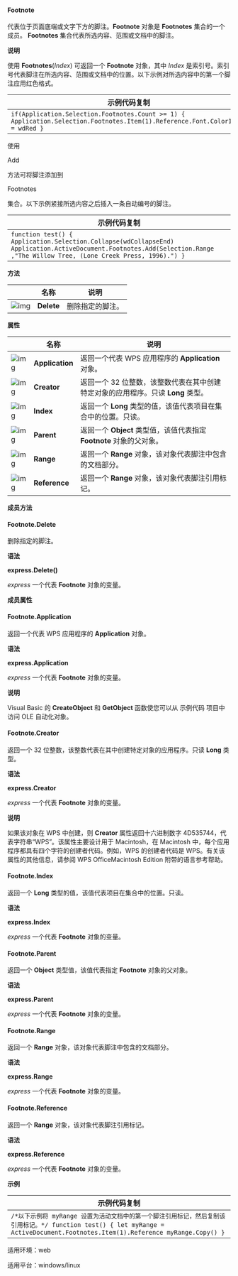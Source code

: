 #### **Footnote**



代表位于页面底端或文字下方的脚注。**Footnote** 对象是 **Footnotes** 集合的一个成员。 **Footnotes** 集合代表所选内容、范围或文档中的脚注。

**说明**

使用 **Footnotes**(*Index*) 可返回一个 **Footnote** 对象，其中 *Index* 是索引号。索引号代表脚注在所选内容、范围或文档中的位置。以下示例对所选内容中的第一个脚注应用红色格式。

| 示例代码复制                                                 |
| ------------------------------------------------------------ |
| `if(Application.Selection.Footnotes.Count >= 1) {     Application.Selection.Footnotes.Item(1).Reference.Font.ColorIndex = wdRed }` |

使用 

Add

 方法可将脚注添加到 

Footnotes

 集合。以下示例紧接所选内容之后插入一条自动编号的脚注。

| 示例代码复制                                                 |
| ------------------------------------------------------------ |
| `function test() {     Application.Selection.Collapse(wdCollapseEnd)     Application.ActiveDocument.Footnotes.Add(Selection.Range ,"The Willow Tree, (Lone Creek Press, 1996).") }` |

**方法**

|                                                              | 名称       | 说明             |
| ------------------------------------------------------------ | ---------- | ---------------- |
| ![img](https://qn.cache.wpscdn.cn/encs/doc/office_v19/gif/methods.gif) | **Delete** | 删除指定的脚注。 |

**属性**

|                                                              | 名称            | 说明                                                         |
| ------------------------------------------------------------ | --------------- | ------------------------------------------------------------ |
| ![img](https://qn.cache.wpscdn.cn/encs/doc/office_v19/gif/properties.gif) | **Application** | 返回一个代表 WPS 应用程序的 **Application** 对象。           |
| ![img](https://qn.cache.wpscdn.cn/encs/doc/office_v19/gif/properties.gif) | **Creator**     | 返回一个 32 位整数，该整数代表在其中创建特定对象的应用程序。只读 **Long** 类型。 |
| ![img](https://qn.cache.wpscdn.cn/encs/doc/office_v19/gif/properties.gif) | **Index**       | 返回一个 **Long** 类型的值，该值代表项目在集合中的位置。只读。 |
| ![img](https://qn.cache.wpscdn.cn/encs/doc/office_v19/gif/properties.gif) | **Parent**      | 返回一个 **Object** 类型值，该值代表指定 **Footnote** 对象的父对象。 |
| ![img](https://qn.cache.wpscdn.cn/encs/doc/office_v19/gif/properties.gif) | **Range**       | 返回一个 **Range** 对象，该对象代表脚注中包含的文档部分。    |
| ![img](https://qn.cache.wpscdn.cn/encs/doc/office_v19/gif/properties.gif) | **Reference**   | 返回一个 **Range** 对象，该对象代表脚注引用标记。            |

**成员方法**

#### **Footnote.Delete**

删除指定的脚注。

**语法**

**express.Delete()**

*express*   一个代表 **Footnote** 对象的变量。

**成员属性**

#### **Footnote.Application**

返回一个代表 WPS 应用程序的 **Application** 对象。

**语法**

**express.Application**

*express*   一个代表 **Footnote** 对象的变量。

**说明**

Visual Basic 的 **CreateObject** 和 **GetObject** 函数使您可以从 示例代码 项目中访问 OLE 自动化对象。

#### **Footnote.Creator**

返回一个 32 位整数，该整数代表在其中创建特定对象的应用程序。只读 **Long** 类型。

**语法**

**express.Creator**

*express*   一个代表 **Footnote** 对象的变量。

**说明**

如果该对象在 WPS 中创建，则 **Creator** 属性返回十六进制数字 4D535744，代表字符串“WPS”。该属性主要设计用于 Macintosh，在 Macintosh 中，每个应用程序都具有四个字符的创建者代码。例如，WPS 的创建者代码是 WPS。有关该属性的其他信息，请参阅 WPS OfficeMacintosh Edition 附带的语言参考帮助。

#### **Footnote.Index**

返回一个 **Long** 类型的值，该值代表项目在集合中的位置。只读。

**语法**

**express.Index**

*express*   一个代表 **Footnote** 对象的变量。

#### **Footnote.Parent**

返回一个 **Object** 类型值，该值代表指定 **Footnote** 对象的父对象。

**语法**

**express.Parent**

*express*   一个代表 **Footnote** 对象的变量。

#### **Footnote.Range**

返回一个 **Range** 对象，该对象代表脚注中包含的文档部分。

**语法**

**express.Range**

*express*   一个代表 **Footnote** 对象的变量。

#### **Footnote.Reference**

返回一个 **Range** 对象，该对象代表脚注引用标记。

**语法**

**express.Reference**

*express*   一个代表 **Footnote** 对象的变量。

**示例**

| 示例代码复制                                                 |
| ------------------------------------------------------------ |
| `/*以下示例将 myRange 设置为活动文档中的第一个脚注引用标记，然后复制该引用标记。*/ function test() { let myRange = ActiveDocument.Footnotes.Item(1).Reference myRange.Copy() }` |

适用环境：web

适用平台：windows/linux